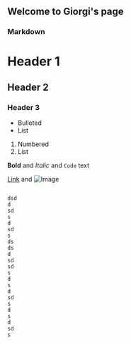 ## Welcome to Giorgi's page



### Markdown

# Header 1
## Header 2
### Header 3

- Bulleted
- List

1. Numbered
2. List

**Bold** and _Italic_ and `Code` text

[Link](url) and ![Image](src)
```

dsd
d
sd
s
d
sd
s
ds
ds
d
sd
sd
s
d
s
d
sd
s
d
s
d
sd
s

